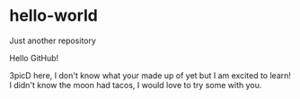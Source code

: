# hello-world
Just another repository

Hello GitHub!

3picD here, I don't know what your made up of yet but I am excited to learn!
I didn't know the moon had tacos, I would love to try some with you.
